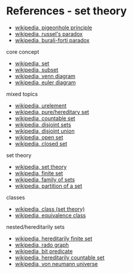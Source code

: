
<!-- ======================================================================= -->
# References - set theory

* [wikipedia, pigeonhole principle](https://en.wikipedia.org/wiki/Pigeonhole_principle)
* [wikipedia, russel's paradox](https://en.wikipedia.org/wiki/Russell%27s_paradox)
* [wikipedia, burali-forti paradox](https://en.wikipedia.org/wiki/Burali-Forti_paradox)

core concept

* [wikipedia, set](https://en.wikipedia.org/wiki/Set_%28mathematics%29)
* [wikipedia, subset](https://en.wikipedia.org/wiki/Subset)
* [wikipedia, venn diagram](https://en.wikipedia.org/wiki/Venn_diagram)
* [wikipedia, euler diagram](https://en.wikipedia.org/wiki/Euler_diagram)

mixed topics

* [wikipedia, urelement](https://en.wikipedia.org/wiki/Urelement)
* [wikipedia, pure/hereditary set](https://en.wikipedia.org/wiki/Hereditary_set)
* [wikipedia, countable set](https://en.wikipedia.org/wiki/Countable_set)
* [wikipedia, disjoint sets](https://en.wikipedia.org/wiki/Disjoint_sets)
* [wikipedia, disjoint union](https://en.wikipedia.org/wiki/Disjoint_union)
* [wikipedia, open set](https://en.wikipedia.org/wiki/Open_set)
* [wikipedia, closed set](https://en.wikipedia.org/wiki/Closed_set)

set theory

* [wikipedia, set theory](https://en.wikipedia.org/wiki/Set_theory)
* [wikipedia, finite set](https://en.wikipedia.org/wiki/Finite_set)
* [wikipedia, family of sets](https://en.wikipedia.org/wiki/Family_of_sets)
* [wikipedia, partition of a set](https://en.wikipedia.org/wiki/Partition_of_a_set)

classes

* [wikipedia, class (set theory)](https://en.wikipedia.org/wiki/Class_%28set_theory%29)
* [wikipedia, equivalence class](https://en.wikipedia.org/wiki/Equivalence_class)

nested/hereditarily sets

* [wikipedia, hereditarily finite set](https://en.wikipedia.org/wiki/Hereditarily_finite_set)
* [wikipedia, rado graph](https://en.wikipedia.org/wiki/Rado_graph)
* [wikipedia, bit predicate](https://en.wikipedia.org/wiki/BIT_predicate)
* [wikipedia, hereditarily countable set](https://en.wikipedia.org/wiki/Hereditarily_countable_set)
* [wikipedia, von neumann universe](https://en.wikipedia.org/wiki/Von_Neumann_universe)
